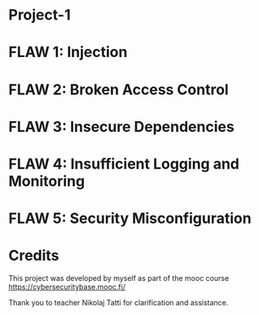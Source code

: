 # Project-1


# FLAW 1: Injection

# FLAW 2: Broken Access Control

# FLAW 3: Insecure Dependencies

# FLAW 4: Insufficient Logging and Monitoring

# FLAW 5: Security Misconfiguration



# Credits
This project was developed by myself as part of the mooc course https://cybersecuritybase.mooc.fi/

Thank you to teacher Nikolaj Tatti for clarification and assistance.

